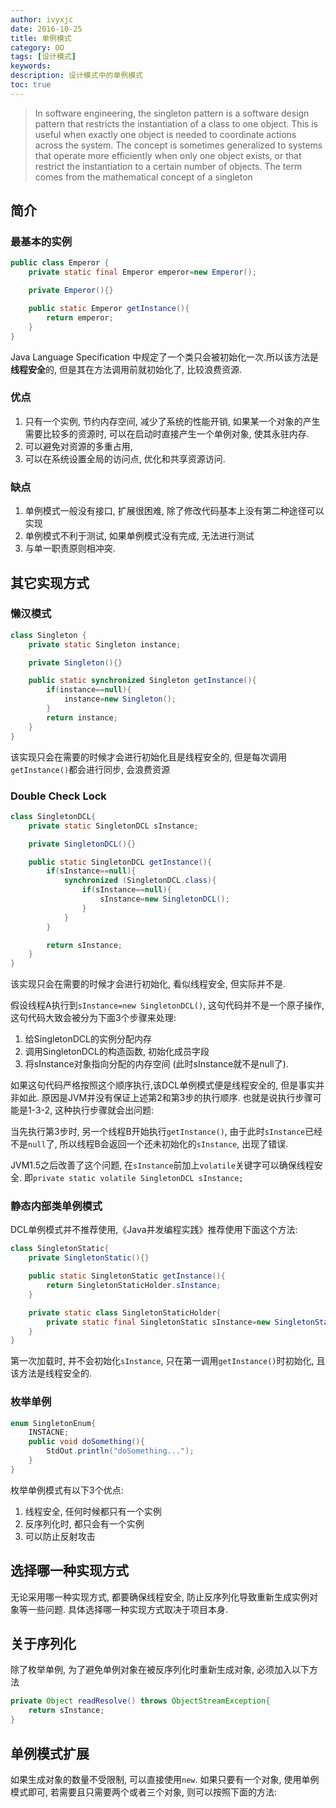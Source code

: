```yaml
---
author: ivyxjc
date: 2016-10-25
title: 单例模式
category: OO
tags: [设计模式]
keywords:
description: 设计模式中的单例模式
toc: true
---
```


>In software engineering, the singleton pattern is a software design pattern that restricts the instantiation of a class to one object. This is useful when exactly one object is needed to coordinate actions across the system. The concept is sometimes generalized to systems that operate more efficiently when only one object exists, or that restrict the instantiation to a certain number of objects. The term comes from the mathematical concept of a singleton


## 简介

### 最基本的实例

```java
public class Emperor {
    private static final Emperor emperor=new Emperor();

    private Emperor(){}

    public static Emperor getInstance(){
        return emperor;
    }
}
```

Java Language Specification 中规定了一个类只会被初始化一次.所以该方法是**线程安全**的, 但是其在方法调用前就初始化了, 比较浪费资源.

### 优点

1. 只有一个实例, 节约内存空间, 减少了系统的性能开销, 如果某一个对象的产生需要比较多的资源时, 可以在启动时直接产生一个单例对象, 使其永驻内存.
2. 可以避免对资源的多重占用,
3. 可以在系统设置全局的访问点, 优化和共享资源访问.

### 缺点

1. 单例模式一般没有接口, 扩展很困难, 除了修改代码基本上没有第二种途径可以实现
2. 单例模式不利于测试, 如果单例模式没有完成, 无法进行测试
3. 与单一职责原则相冲突.

## 其它实现方式

### 懒汉模式

```java
class Singleton {
    private static Singleton instance;

    private Singleton(){}

    public static synchronized Singleton getInstance(){
        if(instance==null){
            instance=new Singleton();
        }
        return instance;
    }
}
```

该实现只会在需要的时候才会进行初始化且是线程安全的, 但是每次调用`getInstance()`都会进行同步, 会浪费资源

### Double Check Lock

```java
class SingletonDCL{
    private static SingletonDCL sInstance;

    private SingletonDCL(){}

    public static SingletonDCL getInstance(){
        if(sInstance==null){
            synchronized (SingletonDCL.class){
                if(sInstance==null){
                    sInstance=new SingletonDCL();
                }
            }
        }

        return sInstance;
    }
}
```
该实现只会在需要的时候才会进行初始化, 看似线程安全, 但实际并不是.

假设线程A执行到`sInstance=new SingletonDCL()`, 这句代码并不是一个原子操作, 这句代码大致会被分为下面3个步骤来处理:
1. 给SingletonDCL的实例分配内存
2. 调用SingletonDCL的构造函数, 初始化成员字段
3. 将sInstance对象指向分配的内存空间 (此时sInstance就不是null了).

如果这句代码严格按照这个顺序执行,该DCL单例模式便是线程安全的, 但是事实并非如此. 原因是JVM并没有保证上述第2和第3步的执行顺序.
也就是说执行步骤可能是1-3-2, 这种执行步骤就会出问题:


当先执行第3步时, 另一个线程B开始执行`getInstance()`, 由于此时`sInstance`已经不是`null`了, 所以线程B会返回一个还未初始化的`sInstance`, 出现了错误.

JVM1.5之后改善了这个问题, 在`sInstance`前加上`volatile`关键字可以确保线程安全.
即`private static volatile SingletonDCL sInstance;`

### 静态内部类单例模式

DCL单例模式并不推荐使用,《Java并发编程实践》推荐使用下面这个方法:

```java
class SingletonStatic{
    private SingletonStatic(){}

    public static SingletonStatic getInstance(){
        return SingletonStaticHolder.sInstance;
    }

    private static class SingletonStaticHolder{
        private static final SingletonStatic sInstance=new SingletonStatic();
    }
}
```

第一次加载时, 并不会初始化`sInstance`, 只在第一调用`getInstance()`时初始化, 且该方法是线程安全的.

### 枚举单例

```java
enum SingletonEnum{
    INSTACNE;
    public void doSomething(){
        StdOut.println("doSomething...");
    }
}
```

枚举单例模式有以下3个优点:
1. 线程安全, 任何时候都只有一个实例
2. 反序列化时, 都只会有一个实例
3. 可以防止反射攻击


## 选择哪一种实现方式

无论采用哪一种实现方式, 都要确保线程安全, 防止反序列化导致重新生成实例对象等一些问题. 具体选择哪一种实现方式取决于项目本身.

## 关于序列化

除了枚举单例, 为了避免单例对象在被反序列化时重新生成对象, 必须加入以下方法

```java
private Object readResolve() throws ObjectStreamException{
    return sInstance;
}
```

## 单例模式扩展

如果生成对象的数量不受限制, 可以直接使用`new`. 如果只要有一个对象, 使用单例模式即可, 若需要且只需要两个或者三个对象, 则可以按照下面的方法:
